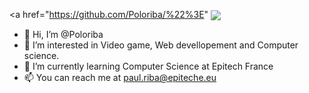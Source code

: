 <a href="https://github.com/Poloriba/%22%3E"
  <img align="center" src="https://github-readme-stats.vercel.app/api?username=Poloriba&show_icons=true&theme=tokyonight" />
</a>

- 👋 Hi, I’m @Poloriba
- 👀 I’m interested in Video game, Web devellopement and Computer science.
- 🌱 I’m currently learning Computer Science at Epitech France
- 📫 You can reach me at paul.riba@epiteche.eu

<!---
Poloriba/Poloriba is a ✨ special ✨ repository because its `README.md` (this file) appears on your GitHub profile.
You can click the Preview link to take a look at your changes.
--->
